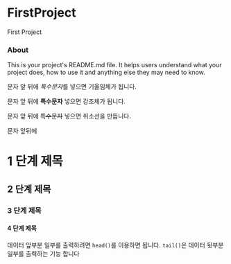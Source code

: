 FirstProject
============

First Project

### About

This is your project's README.md file. It helps users understand what your
project does, how to use it and anything else they may need to know.

문자 앞 뒤에 *특수문자*를 넣으면 기울임체가 됩니다.

문자 앞 뒤에 **특수문자** 넣으면 강조체가 됩니다.

문자 앞 뒤에 ~~특수문자~~ 넣으면 취소선을 만듭니다.

문자 앞뒤에 

# 1 단계 제목
## 2 단계 제목
### 3 단계 제목
#### 4 단계 제목

데이터 앞부분 일부를 출력하려면 `head()`를 이용하면 됩니다. `tail()`은 데이터 뒷부분 일부를 출력하는 기능 합니다
